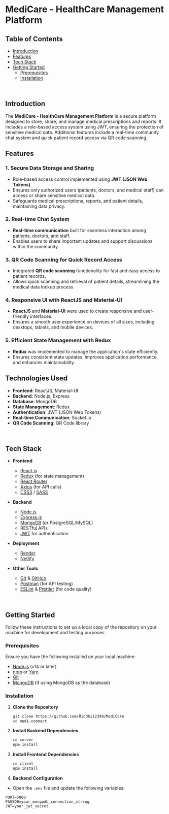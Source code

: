 # MediCare - HealthCare Management Platform

## Table of Contents

- [Introduction](#introduction)
- [Features](#features)
- [Tech Stack](#tech-stack)
- [Getting Started](#getting-started)
  - [Prerequisites](#prerequisites)
  - [Installation](#installation)
  
<br>

<!--Line-->

## Introduction

The **MediCare - HealthCare Management Platform** is a secure platform designed to store, share, and manage medical prescriptions and reports. It includes a role-based access system using JWT, ensuring the protection of sensitive medical data. Additional features include a real-time community chat system and quick patient record access via QR code scanning.
<br>

<!--Line-->


## Features

### 1. Secure Data Storage and Sharing
- Role-based access control implemented using **JWT (JSON Web Tokens)**.
- Ensures only authorized users (patients, doctors, and medical staff) can access or share sensitive medical data.
- Safeguards medical prescriptions, reports, and patient details, maintaining data privacy.

### 2. Real-time Chat System
- **Real-time communication** built for seamless interaction among patients, doctors, and staff.
- Enables users to share important updates and support discussions within the community.

### 3. QR Code Scanning for Quick Record Access
- Integrated **QR code scanning** functionality for fast and easy access to patient records.
- Allows quick scanning and retrieval of patient details, streamlining the medical data lookup process.

### 4. Responsive UI with ReactJS and Material-UI
- **ReactJS** and **Material-UI** were used to create responsive and user-friendly interfaces.
- Ensures a smooth user experience on devices of all sizes, including desktops, tablets, and mobile devices.

### 5. Efficient State Management with Redux
- **Redux** was implemented to manage the application's state efficiently.
- Ensures consistent state updates, improves application performance, and enhances maintainability.

## Technologies Used
- **Frontend**: ReactJS, Material-UI
- **Backend**: Node.js, Express
- **Database**: MongoDB
- **State Management**: Redux
- **Authentication**: JWT (JSON Web Tokens)
- **Real-time Communication**: Socket.io
- **QR Code Scanning**: QR Code library

<br>

<!--Line-->

## Tech Stack

- **Frontend**

  - [React.js](https://reactjs.org/)
  - [Redux](https://redux.js.org/) (for state management)
  - [React Router](https://reactrouter.com/)
  - [Axios](https://axios-http.com/) (for API calls)
  - [CSS3](https://developer.mozilla.org/en-US/docs/Web/CSS) / [SASS](https://sass-lang.com/)

- **Backend**

  - [Node.js](https://nodejs.org/)
  - [Express.js](https://expressjs.com/)
  - [MongoDB](https://www.mongodb.com/) (or PostgreSQL/MySQL)
  - RESTful APIs
  - [JWT](https://jwt.io/) for authentication

- **Deployment**

  - [Render](https://www.render.com/)
  - [Netlify](https://www.netlify.com/)

- **Other Tools**
  - [Git](https://git-scm.com/) & [GitHub](https://github.com/)
  - [Postman](https://www.postman.com/) (for API testing)
  - [ESLint](https://eslint.org/) & [Prettier](https://prettier.io/) (for code quality)

<br>

## Getting Started

Follow these instructions to set up a local copy of the repository on your machine for development and testing purposes.

### Prerequisites

Ensure you have the following installed on your local machine:

- [Node.js](https://nodejs.org/) (v14 or later)
- [npm](https://www.npmjs.com/) or [Yarn](https://yarnpkg.com/)
- [Git](https://git-scm.com/)
- [MongoDB](https://www.mongodb.com/) (if using MongoDB as the database)

### Installation

1. **Clone the Repository**

   ```bash
   git clone https://github.com/Riddhi12349/MediCare
   cd medi-connect
   ```

2. **Install Backend Dependencies**

   ```bash
   cd server
   npm install
   ```

3. **Install Frontend Dependencies**

   ```bash
   cd client
   npm install
   ```

4. **Backend Configuration**

- Open the `.env` file and update the following variables:

```env
PORT=5000
PASSDB=your_mongodb_connection_string
JWT=your_jwt_secret
```
